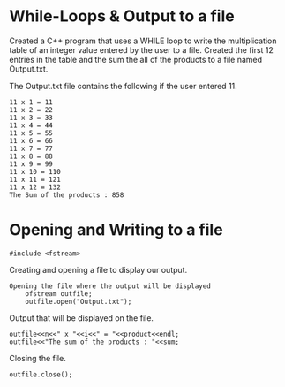 # While-Loops & Output to a file

Created a C++ program that uses a WHILE loop to write the multiplication table of an integer value entered by the user to a file.  Created the first 12 entries in the table and the sum the all of the products to a file named Output.txt.

The Output.txt file contains the following if the user entered 11.
```
11 x 1 = 11
11 x 2 = 22
11 x 3 = 33
11 x 4 = 44
11 x 5 = 55
11 x 6 = 66
11 x 7 = 77
11 x 8 = 88
11 x 9 = 99
11 x 10 = 110
11 x 11 = 121
11 x 12 = 132
The Sum of the products : 858
```

# Opening and Writing to a file

```
#include <fstream>
```

Creating and opening a file to display our output.
```
Opening the file where the output will be displayed
    ofstream outfile;
    outfile.open("Output.txt");
```

Output that will be displayed on the file.
```
outfile<<n<<" x "<<i<<" = "<<product<<endl;
outfile<<"The sum of the products : "<<sum;
```

Closing the file.

```
outfile.close();
```
